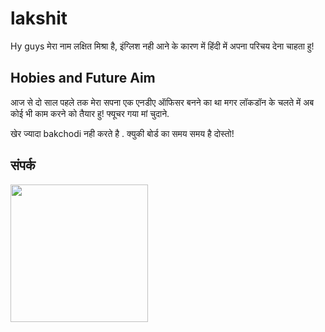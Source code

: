 # lakshit
Hy guys
मेरा नाम लक्षित मिश्रा है, इंग्लिश नही आने के कारण में हिंदी
में अपना परिचय देना चाहता हु!
## Hobies and Future Aim
आज से दो साल पहले तक मेरा सपना एक एनडीए ऑफिसर 
बनने का था मगर लॉकडॉन के चलते में अब कोई भी काम 
करने को तैयार हु!  फ्यूचर गया मां चुदाने.



खेर ज्यादा bakchodi नही करते है . क्युकी बोर्ड का समय 
समय है दोस्तो!
## संपर्क
   <a href="https://t.me/kdrnat"><img src="https://img.shields.io/badge/संपर्क%20krlena%3F-करना-green?&style=flat-square?& है=telegram" width=220px></a></p>
